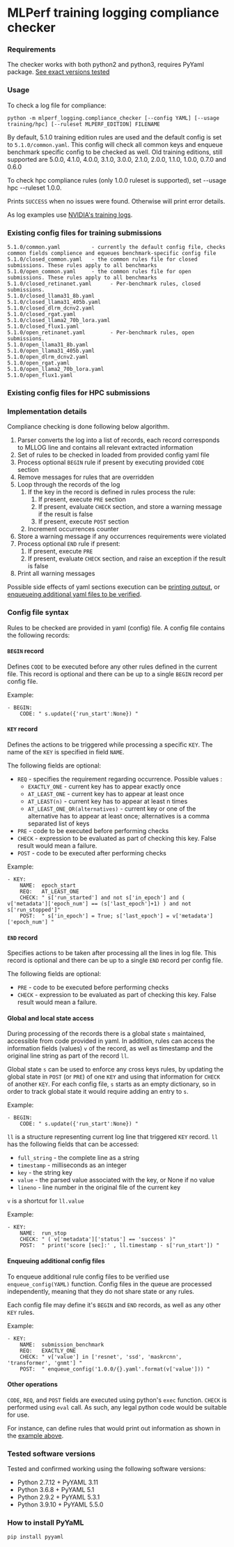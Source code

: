 # MLPerf training logging compliance checker

### Requirements
The checker works with both python2 and python3, requires PyYaml package.
[See exact versions tested](#tested-software-versions)

### Usage

To check a log file for compliance:

    python -m mlperf_logging.compliance_checker [--config YAML] [--usage training/hpc] [--ruleset MLPERF_EDITION] FILENAME

By default, 5.1.0 training edition rules are used and the default config is set to `5.1.0/common.yaml`.
This config will check all common keys and enqueue benchmark specific config to be checked as well.
Old training editions, still supported are 5.0.0, 4.1.0, 4.0.0, 3.1.0, 3.0.0, 2.1.0, 2.0.0, 1.1.0, 1.0.0, 0.7.0 and 0.6.0

To check hpc compliance rules (only 1.0.0 ruleset is supported), set --usage hpc --ruleset 1.0.0.

Prints `SUCCESS` when no issues were found. Otherwise will print error details.

As log examples use [NVIDIA's training logs](https://github.com/mlperf/training_results_v{0.6,0,7,1.0,1.1}/tree/master/NVIDIA/results).

### Existing config files for training submissions

    5.1.0/common.yaml          - currently the default config file, checks common fields complience and equeues benchmark-specific config file
    5.1.0/closed_common.yaml   - the common rules file for closed submissions. These rules apply to all benchmarks
    5.1.0/open_common.yaml     - the common rules file for open submissions. These rules apply to all benchmarks
    5.1.0/closed_retinanet.yaml      - Per-benchmark rules, closed submissions.    
    5.1.0/closed_llama31_8b.yaml
    5.1.0/closed_llama31_405b.yaml
    5.1.0/closed_dlrm_dcnv2.yaml
    5.1.0/closed_rgat.yaml
    5.1.0/closed_llama2_70b_lora.yaml
    5.1.0/closed_flux1.yaml
    5.1.0/open_retinanet.yaml        - Per-benchmark rules, open submissions.    
    5.1.0/open_llama31_8b.yaml
    5.1.0/open_llama31_405b.yaml
    5.1.0/open_dlrm_dcnv2.yaml
    5.1.0/open_rgat.yaml
    5.1.0/open_llama2_70b_lora.yaml
    5.1.0/open_flux1.yaml

### Existing config files for HPC submissions

### Implementation details
Compliance checking is done following below algorithm.

1. Parser converts the log into a list of records, each record corresponds to MLLOG
   line and contains all relevant extracted information
2. Set of rules to be checked in loaded from provided config yaml file
3. Process optional `BEGIN` rule if present by executing provided `CODE` section
3. Remove messages for rules that are overridden
4. Loop through the records of the log
   1. If the key in the record is defined in rules process the rule:
      1. If present, execute `PRE` section
      2. If present, evaluate `CHECK` section, and store a warning message if the result is false
      3. If present, execute `POST` section
   2. Increment occurrences counter
5. Store a warning message if any occurrences requirements were violated
6. Process optional `END` rule if present:
   1. If present, execute `PRE`
   2. If present, evaluate `CHECK` section, and raise an exception if the result is false
7. Print all warning messages

Possible side effects of yaml sections execution can be [printing output](#other-operations), or [enqueueing
additional yaml files to be verified](#enqueuing-additional-config-files).

### Config file syntax
Rules to be checked are provided in yaml (config) file. A config file contains the following records:

#### `BEGIN` record
Defines `CODE` to be executed before any other rules defined in the current file. This record is optional
and there can be up to a single `BEGIN` record per config file.

Example:

    - BEGIN:
        CODE: " s.update({'run_start':None}) "


#### `KEY` record
Defines the actions to be triggered while processing a specific `KEY`. The name of the `KEY` is specified in field `NAME`.

The following fields are optional:
- `REQ` - specifies the requirement regarding occurrence. Possible values :
    - `EXACTLY_ONE` - current key has to appear exactly once
    - `AT_LEAST_ONE` - current key has to appear at least once
    - `AT_LEAST(n)` - current key has to appear at least n times
    - `AT_LEAST_ONE_OR(alternatives)` - current key or one of the alternative has to appear at least once;
            alternatives is a comma separated list of keys
- `PRE` - code to be executed before performing checks
- `CHECK` - expression to be evaluated as part of checking this key. False result would mean a failure.
- `POST` - code to be executed after performing checks

Example:

    - KEY:
        NAME:  epoch_start
        REQ:   AT_LEAST_ONE
        CHECK: " s['run_started'] and not s['in_epoch'] and ( v['metadata']['epoch_num'] == (s['last_epoch']+1) ) and not s['run_stopped']"
        POST:  " s['in_epoch'] = True; s['last_epoch'] = v['metadata']['epoch_num'] "


#### `END` record
Specifies actions to be taken after processing all the lines in log file. This record is optional and
there can be up to a single `END` record per config file.

The following fields are optional:
- `PRE` - code to be executed before performing checks
- `CHECK` - expression to be evaluated as part of checking this key. False result would mean a failure.

#### Global and local state access

During processing of the records there is a global state `s` maintained, accessible from
code provided in yaml. In addition, rules can access the information fields (values) `v`
of the record, as well as timestamp and the original line string as part of the record `ll`.

Global state `s` can be used to enforce any cross keys rules, by updating the global state
in `POST` (or `PRE`) of one `KEY` and using that information for `CHECK` of another `KEY`.
For each config file, `s` starts as an empty dictionary, so in order to track global state
it would require adding an entry to `s`.

Example:

    - BEGIN:
        CODE: " s.update({'run_start':None}) "

`ll` is a structure representing current log line that triggered `KEY` record. `ll` has the following fields
that can be accessed:
- `full_string` - the complete line as a string
- `timestamp` - milliseconds as an integer
- `key` - the string key
- `value` - the parsed value associated with the key, or None if no value
- `lineno` - line number in the original file of the current key

`v` is a shortcut for `ll.value`

Example:

    - KEY:
        NAME:  run_stop
        CHECK: " ( v['metadata']['status'] == 'success' )"
        POST:  " print('score [sec]:' , ll.timestamp - s['run_start']) "



#### Enqueuing additional config files

To enqueue additional rule config files to be verified use `enqueue_config(YAML)` function.
Config files in the queue are processed independently, meaning that they do not share state or any rules.

Each config file may define it's `BEGIN` and `END` records, as well as any other `KEY` rules.

Example:

    - KEY:
        NAME:  submission_benchmark
        REQ:   EXACTLY_ONE
        CHECK: " v['value'] in ['resnet', 'ssd', 'maskrcnn', 'transformer', 'gnmt'] "
        POST:  " enqueue_config('1.0.0/{}.yaml'.format(v['value'])) "


#### Other operations

`CODE`, `REQ`, and `POST` fields are executed using python's `exec` function. `CHECK` is performed
using `eval` call. As such, any legal python code would be suitable for use.

For instance, can define rules that would print out information as shown in the [example above](#global-and-local-state-access).


### Tested software versions
Tested and confirmed working using the following software versions:
- Python 2.7.12 + PyYAML 3.11
- Python 3.6.8  + PyYAML 5.1
- Python 2.9.2 + PyYAML 5.3.1
- Python 3.9.10 + PyYAML 5.5.0

### How to install PyYaML

    pip install pyyaml
